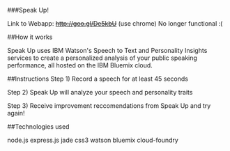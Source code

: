 ###Speak Up!  

Link to Webapp: ~~http://goo.gl/De5kbU~~ (use chrome) No longer functional :(

##How it works

Speak Up uses IBM Watson's Speech to Text and Personality Insights services to create a personalized analysis of your public speaking performance, all hosted on the IBM Bluemix cloud.

##Instructions
Step 1) Record a speech for at least 45 seconds

Step 2) Speak Up will analyze your speech and personality traits

Step 3) Receive improvement reccomendations from Speak Up and try again!

##Technologies used

node.js
express.js
jade
css3
watson
bluemix
cloud-foundry
